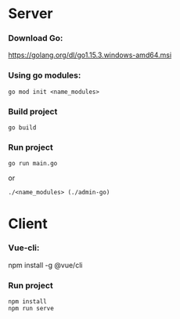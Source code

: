 # Server

### Download Go:
https://golang.org/dl/go1.15.3.windows-amd64.msi

### Using go modules:
```
go mod init <name_modules>
```

### Build project
```
go build
```

### Run project
```
go run main.go
```
or
```
./<name_modules> (./admin-go)
```

# Client

### Vue-cli:
npm install -g @vue/cli

### Run project
```
npm install
npm run serve
```
